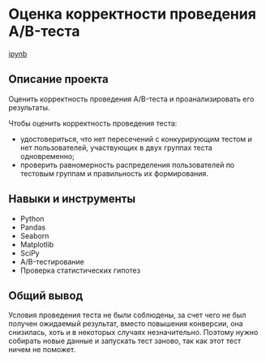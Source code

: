 # Оценка корректности проведения A/B-теста

[ipynb](https://github.com/MSH77/Portfolio/blob/main/15%20Project%20/%D0%9E%D1%86%D0%B5%D0%BD%D0%BA%D0%B0%20A%20B-%D1%82%D0%B5%D1%81%D1%82%D0%B0.ipynb)

## Описание проекта

Оценить корректность проведения A/B-теста и проанализировать его результаты.

Чтобы оценить корректность проведения теста:

- удостовериться, что нет пересечений с конкурирующим тестом и нет пользователей, участвующих в двух группах теста одновременно;
- проверить равномерность распределения пользователей по тестовым группам и правильность их формирования.

## Навыки и инструменты

- Python
- Pandas
- Seaborn
- Matplotlib
- SciPy
- A/B-тестирование
- Проверка статистических гипотез


## Общий вывод

Условия проведения теста не были соблюдены, за счет чего не был получен ожидаемый результат, вместо повышения конверсии, она снизилась, хоть и в некоторых случаях незначительно. Поэтому нужно собирать новые данные и запускать тест заново, так как этот тест ничем не поможет.
